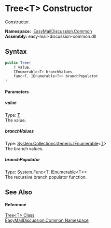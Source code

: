 Tree&lt;T> Constructor
======================
Constructor.

  **Namespace:**  [EasyMailDiscussion.Common][1]  
  **Assembly:** easy-mail-discussion-common.dll

Syntax
------

```csharp
public Tree(
	T value,
	IEnumerable<T> branchValues,
	Func<T, IEnumerable<T>> branchPopulator
)
```

#### Parameters

##### *value*
Type: [T][2]  
 The value.

##### *branchValues*
Type: [System.Collections.Generic.IEnumerable][3]&lt;[T][2]>  
 The branch values.

##### *branchPopulator*
Type: [System.Func][4]&lt;[T][2], [IEnumerable][3]&lt;[T][2]>>  
 The recursive branch populator function.


See Also
--------

#### Reference
[Tree&lt;T> Class][2]  
[EasyMailDiscussion.Common Namespace][1]  

[1]: ../README.md
[2]: README.md
[3]: https://docs.microsoft.com/dotnet/api/system.collections.generic.ienumerable-1
[4]: https://docs.microsoft.com/dotnet/api/system.func-2